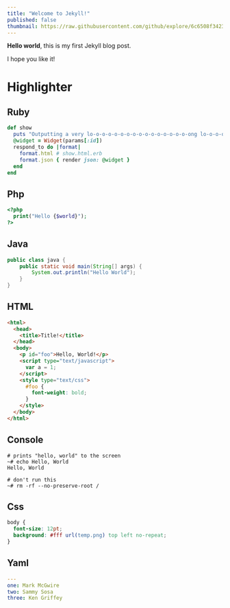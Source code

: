 ```yaml
---
title: "Welcome to Jekyll!"
published: false
thumbnail: https://raw.githubusercontent.com/github/explore/6c6508f34230f0ac0d49e847a326429eefbfc030/topics/react/react.png
---
```


**Hello world**, this is my first Jekyll blog post.

I hope you like it!

# Highlighter

## Ruby

```ruby
def show
  puts "Outputting a very lo-o-o-o-o-o-o-o-o-o-o-o-o-o-o-o-ong lo-o-o-o-o-o-o-o-o-o-o-o-o-o-o-o-ong line"
  @widget = Widget(params[:id])
  respond_to do |format|
    format.html # show.html.erb
    format.json { render json: @widget }
  end
end
```

## Php

```php
<?php
  print("Hello {$world}");
?>
```

## Java

```java
public class java {
    public static void main(String[] args) {
        System.out.println("Hello World");
    }
}
```

## HTML

```html
<html>
  <head>
    <title>Title!</title>
  </head>
  <body>
    <p id="foo">Hello, World!</p>
    <script type="text/javascript">
      var a = 1;
    </script>
    <style type="text/css">
      #foo {
        font-weight: bold;
      }
    </style>
  </body>
</html>
```

## Console

```console
# prints "hello, world" to the screen
~# echo Hello, World
Hello, World

# don't run this
~# rm -rf --no-preserve-root /
```

## Css

```css
body {
  font-size: 12pt;
  background: #fff url(temp.png) top left no-repeat;
}
```

## Yaml

```yaml
---
one: Mark McGwire
two: Sammy Sosa
three: Ken Griffey
```
